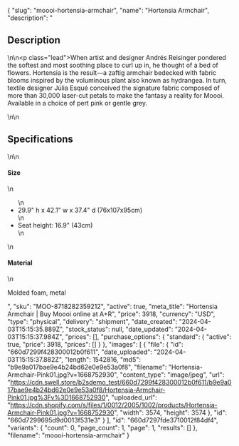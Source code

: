 {
  "slug": "moooi-hortensia-armchair",
  "name": "Hortensia Armchair",
  "description": "<h2>Description</h2>\n<!-- split -->\n<p class=\"lead\">When artist and designer Andrés Reisinger pondered the softest and most soothing place to curl up in, he thought of a bed of flowers. Hortensia is the result—a zaftig armchair bedecked with fabric blooms inspired by the voluminous plant also known as hydrangea. In turn, textile designer Júlia Esqué conceived the signature fabric composed of more than 30,000 laser-cut petals to make the fantasy a reality for Moooi. Available in a choice of pert pink or gentle grey.</p>\n<!-- split -->\n<h2>Specifications</h2>\n<!-- split -->\n<h4>Size</h4>\n<ul>\n<li>29.9\" h x 42.1\" w x 37.4\" d (76x107x95cm)</li>\n<li>Seat height: 16.9\" (43cm)</li>\n</ul>\n<h4>Material</h4>\n<p>Molded foam, metal</p>",
  "sku": "MOO-8718282359212",
  "active": true,
  "meta_title": "Hortensia Armchair | Buy Moooi online at A+R",
  "price": 3918,
  "currency": "USD",
  "type": "physical",
  "delivery": "shipment",
  "date_created": "2024-04-03T15:15:35.889Z",
  "stock_status": null,
  "date_updated": "2024-04-03T15:15:37.984Z",
  "prices": [],
  "purchase_options": {
    "standard": {
      "active": true,
      "price": 3918,
      "prices": []
    }
  },
  "images": [
    {
      "file": {
        "id": "660d7299f428300012b0f611",
        "date_uploaded": "2024-04-03T15:15:37.882Z",
        "length": 1542816,
        "md5": "b9e9a017bae9e4b24bd62e0e9e53a0f8",
        "filename": "Hortensia-Armchair-Pink01.jpg?v=1668752930",
        "content_type": "image/jpeg",
        "url": "https://cdn.swell.store/b2sdemo_test/660d7299f428300012b0f611/b9e9a017bae9e4b24bd62e0e9e53a0f8/Hortensia-Armchair-Pink01.jpg%3Fv%3D1668752930",
        "uploaded_url": "https://cdn.shopify.com/s/files/1/0012/2005/1002/products/Hortensia-Armchair-Pink01.jpg?v=1668752930",
        "width": 3574,
        "height": 3574
      },
      "id": "660d7299695d9d0013f531e3"
    }
  ],
  "id": "660d7297fde3710012f84df4",
  "variants": {
    "count": 0,
    "page_count": 1,
    "page": 1,
    "results": []
  },
  "filename": "moooi-hortensia-armchair"
}